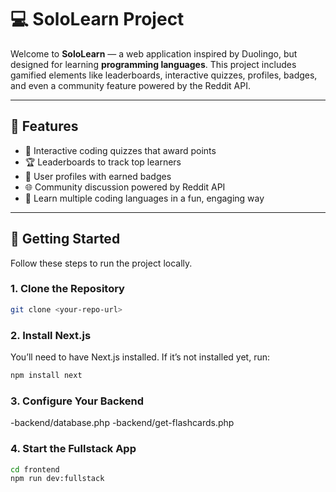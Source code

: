 # 💻 SoloLearn Project

Welcome to **SoloLearn** — a web application inspired by Duolingo, but designed for learning **programming languages**. This project includes gamified elements like leaderboards, interactive quizzes, profiles, badges, and even a community feature powered by the Reddit API.

---

## 🚀 Features

- 🎯 Interactive coding quizzes that award points  
- 🏆 Leaderboards to track top learners  
- 👤 User profiles with earned badges  
- 🌐 Community discussion powered by Reddit API  
- 🧠 Learn multiple coding languages in a fun, engaging way  

---

## 🔧 Getting Started

Follow these steps to run the project locally.

### 1. Clone the Repository
```bash
git clone <your-repo-url>
```
### 2. Install Next.js
You’ll need to have Next.js installed. If it’s not installed yet, run:
```bash
npm install next
```

### 3. Configure Your Backend
-backend/database.php
-backend/get-flashcards.php

### 4. Start the Fullstack App
```bash
cd frontend
npm run dev:fullstack
```
